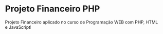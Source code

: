 # Projeto Financeiro PHP

Projeto Financeiro aplicado no curso de Programação WEB com PHP, HTML e JavaScript!

